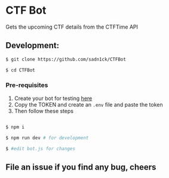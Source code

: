 # CTF Bot

Gets the upcoming CTF details from the CTFTime API

## Development:

```bash
$ git clone https://github.com/sadn1ck/CTFBot

$ cd CTFBot
```

### Pre-requisites

1. Create your bot for testing [here](https://discord.com/developers/)
2. Copy the TOKEN and create an `.env` file and paste the token
3. Then follow these steps


```bash

$ npm i

$ npm run dev # for development

$ #edit bot.js for changes

```

## File an issue if you find any bug, cheers
